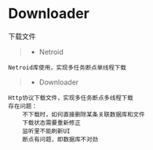 # Downloader
下载文件

> - Netroid
```
Netroid库使用，实现多任务断点单线程下载
```

> - Downloader
```
Http协议下载文件，实现多任务断点多线程下载
存在问题：
    不下载时，如何直接删除某条关联数据库和文件
    下载状态需要重新修正
    监听里不能刷新UI
    断点有问题，即数据库不对劲
```
